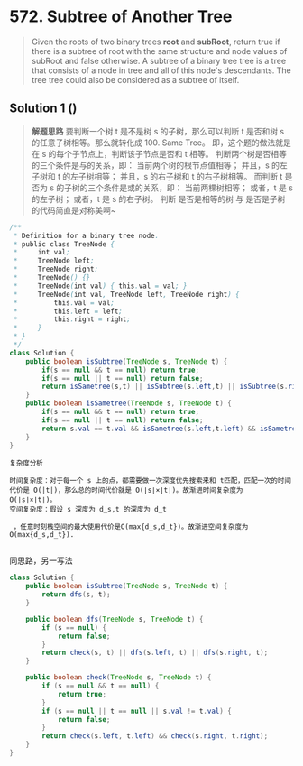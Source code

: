 # 572. Subtree of Another Tree

>Given the roots of two binary trees **root** and **subRoot**, return true if there is a subtree of root with the same structure and node values of subRoot and false otherwise.
A subtree of a binary tree tree is a tree that consists of a node in tree and all of this node's descendants. The tree tree could also be considered as a subtree of itself.

## Solution 1 ()
>**解题思路**
要判断一个树 t 是不是树 s 的子树，那么可以判断 t 是否和树 s 的任意子树相等。那么就转化成 100. Same Tree。
即，这个题的做法就是在 s 的每个子节点上，判断该子节点是否和 t 相等。
判断两个树是否相等的三个条件是与的关系，即：
当前两个树的根节点值相等；
并且，s 的左子树和 t 的左子树相等；
并且，s 的右子树和 t 的右子树相等。
而判断 t 是否为 s 的子树的三个条件是或的关系，即：
当前两棵树相等；
或者，t 是 s 的左子树；
或者，t 是 s 的右子树。
判断 是否是相等的树 与 是否是子树 的代码简直是对称美啊~


```java
/**
 * Definition for a binary tree node.
 * public class TreeNode {
 *     int val;
 *     TreeNode left;
 *     TreeNode right;
 *     TreeNode() {}
 *     TreeNode(int val) { this.val = val; }
 *     TreeNode(int val, TreeNode left, TreeNode right) {
 *         this.val = val;
 *         this.left = left;
 *         this.right = right;
 *     }
 * }
 */
class Solution {
    public boolean isSubtree(TreeNode s, TreeNode t) {
        if(s == null && t == null) return true;
        if(s == null || t == null) return false;
        return isSametree(s,t) || isSubtree(s.left,t) || isSubtree(s.right,t);
    }
    public boolean isSametree(TreeNode s, TreeNode t) {
        if(s == null && t == null) return true;
        if(s == null || t == null) return false;
        return s.val == t.val && isSametree(s.left,t.left) && isSametree(s.right,t.right);
    }
}
```


```
复杂度分析

时间复杂度：对于每一个 s 上的点，都需要做一次深度优先搜索来和 t匹配，匹配一次的时间代价是 O(|t|)，那么总的时间代价就是 O(∣s∣×∣t∣)。故渐进时间复杂度为 O(∣s∣×∣t∣)。
空间复杂度：假设 s 深度为 d_s,t 的深度为 d_t
​
 ，任意时刻栈空间的最大使用代价是O(max{d_s,d_t})。故渐进空间复杂度为O(max{d_s,d_t}).


```
同思路，另一写法
```java
class Solution {
    public boolean isSubtree(TreeNode s, TreeNode t) {
        return dfs(s, t);
    }

    public boolean dfs(TreeNode s, TreeNode t) {
        if (s == null) {
            return false;
        }
        return check(s, t) || dfs(s.left, t) || dfs(s.right, t);
    }

    public boolean check(TreeNode s, TreeNode t) {
        if (s == null && t == null) {
            return true;
        }
        if (s == null || t == null || s.val != t.val) {
            return false;
        }
        return check(s.left, t.left) && check(s.right, t.right);
    }
}


```